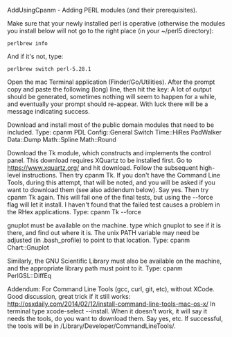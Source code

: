 AddUsingCpanm - Adding PERL modules (and their prerequisites).

Make sure that your newly installed perl is operative (otherwise the modules you install below will not go to the right place (in your ~/perl5 directory):

`perlbrew info`

And if it's not, type:

`perlbrew switch perl-5.28.1`

Open the mac Terminal application (Finder/Go/Utilities).  After the prompt copy and paste the following (long) line, then hit the <return> key:  A lot of output should be generated, sometimes nothing will seem to happen for a while, and eventually your prompt should re-appear.  With luck there will be a message indicating success.

Download and install most of the public domain modules that need to be included.  Type:
cpanm PDL Config::General Switch  Time::HiRes PadWalker Data::Dump Math::Spline Math::Round

Download the Tk module, which constructs and implements the control panel.  This download requires XQuartz to be installed first.  Go to https://www.xquartz.org/ and hit download.  Follow the subsequent high-level instructions.  Then try cpanm Tk.  If you don't have the Command Line Tools, during this attempt, that will be noted, and you will be asked if you want to download them (see also addendum below).  Say yes.  Then try cpanm Tk again.  This will fail one of the final tests, but using the --force flag will let it install.  I haven't found that the failed test causes a problem in the RHex applications.  Type:
cpanm Tk --force

gnuplot must be available on the machine.  type which gnuplot to see if it is there, and find out where it is.  The unix PATH variable may need be adjusted (in .bash_profile) to point to that location.  Type:
cpanm Chart::Gnuplot

Similarly, the GNU Scientific Library must also be available on the machine, and the appropriate library path must point to it. Type:
cpanm PerlGSL::DiffEq 


Addendum: For Command Line Tools (gcc, curl, git, etc), without XCode.  Good discussion, great trick if it still works:  http://osxdaily.com/2014/02/12/install-command-line-tools-mac-os-x/
In terminal type xcode-select --install.  When it doesn't work, it will say it needs the tools, do you want to download them.  Say yes, etc.  If successful, the tools will be in /Library/Developer/CommandLineTools/.




